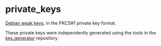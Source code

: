 # private_keys
[Debian weak keys](https://wiki.debian.org/SSLkeys), in the PKCS#1 private key format.

These private keys were independently generated using the tools in the [key_generator](https://github.com/CVE-2008-0166/key_generator) repository.
